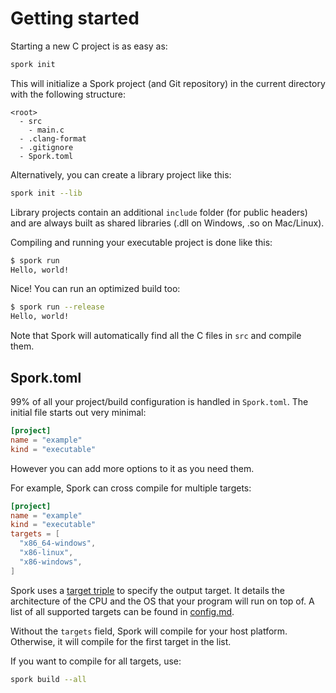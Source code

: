 # Getting started
Starting a new C project is as easy as:
```sh
spork init
```
This will initialize a Spork project (and Git repository) in the current directory with the following structure:
```
<root>
  - src
    - main.c
  - .clang-format
  - .gitignore
  - Spork.toml
```
Alternatively, you can create a library project like this:
```sh
spork init --lib
```
Library projects contain an additional `include` folder (for public headers) and are always built as shared libraries (.dll on Windows, .so on Mac/Linux).

Compiling and running your executable project is done like this:
```sh
$ spork run
Hello, world!
```

Nice! You can run an optimized build too:
```sh
$ spork run --release
Hello, world!
```

Note that Spork will automatically find all the C files in `src` and compile them.

## Spork.toml
99% of all your project/build configuration is handled in `Spork.toml`. The initial file starts out very minimal:
```toml
[project]
name = "example"
kind = "executable"
```

However you can add more options to it as you need them.

For example, Spork can cross compile for multiple targets:

```toml
[project]
name = "example"
kind = "executable"
targets = [
  "x86_64-windows",
  "x86-linux",
  "x86-windows",
]
```

Spork uses a [target triple](https://wiki.osdev.org/Target_Triplet) to specify the output target. It details the architecture of the CPU and the OS that your program will run on top of. A list of all supported targets can be found in [config.md](config.md#target).

Without the `targets` field, Spork will compile for your host platform. Otherwise, it will compile for the first target in the list.

If you want to compile for all targets, use:
```sh
spork build --all
```
